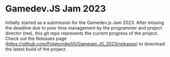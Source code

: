 # Gamedev.JS Jam 2023

Initially started as a submission for the Gamedev.js Jam 2023.
After missing the deadline due to poor time management by the programmer and project director (me), this git repo represents the current progress of the project.
Check out the Releases page (https://github.com/Potatomike55/Gamejam.JS_2023/releases) to download the latest build of the project.